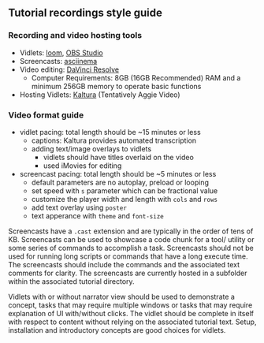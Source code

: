 ## Tutorial recordings style guide

### Recording and video hosting tools
- Vidlets: [loom](https://www.loom.com/), [OBS Studio](https://obsproject.com/)
- Screencasts: [asciinema](https://asciinema.org/)
- Video editing: [DaVinci Resolve](https://www.blackmagicdesign.com/products/davinciresolve/) 
    - Computer Requirements: 8GB (16GB Recommended) RAM and a minimum 256GB memory to operate basic functions
- Hosting Vidlets: [Kaltura](https://video.ucdavis.edu/) (Tentatively Aggie Video)

### Video format guide
- vidlet pacing: total length should be ~15 minutes or less
    - captions: Kaltura provides automated transcription 
    - adding text/image overlays to vidlets
        - vidlets should have titles overlaid on the video
        - used iMovies for editing
- screencast pacing: total length should be ~5 minutes or less
     - default parameters are no autoplay, preload or looping
     - set speed with `s` parameter which can be fractional value
     - customize the player width and length with `cols` and `rows`
     - add text overlay using `poster`
     - text apperance with `theme` and `font-size`

Screencasts have a `.cast` extension and are typically in the order of tens of KB. Screencasts can be used to showcase a code chunk for a tool/ utility or some series of commands to accomplish a task. Screencasts should not be used for running long scripts or commands that have a long execute time. The screencasts should include the commands and the associated text comments for clarity. The screencasts are currently hosted in a subfolder within the associated tutorial directory. 

Vidlets with or without narrator view should be used to demonstrate a concept, tasks that may require multiple windows or tasks that may require explanation of UI with/without clicks. The vidlet should be complete in itself with respect to content without relying on the associated tutorial text. Setup, installation and introductory concepts are good choices for vidlets. 
     
